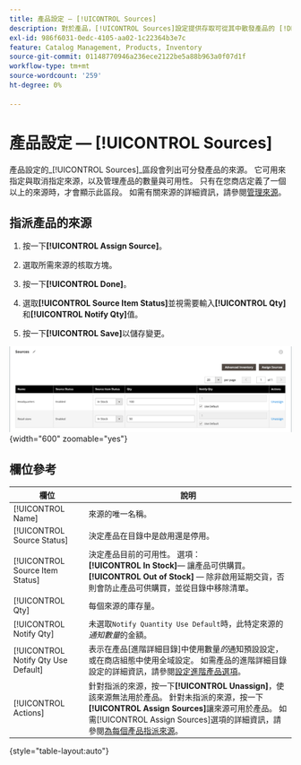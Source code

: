 ```yaml
---
title: 產品設定 — [!UICONTROL Sources]
description: 對於產品，[!UICONTROL Sources]設定提供存取可從其中散發產品的 [!DNL Inventory Management] 來源。
exl-id: 986f6031-0edc-4105-aa02-1c22364b3e7c
feature: Catalog Management, Products, Inventory
source-git-commit: 01148770946a236ece2122be5a88b963a0f07d1f
workflow-type: tm+mt
source-wordcount: '259'
ht-degree: 0%

---
```


# 產品設定 — [!UICONTROL Sources]

產品設定的&#x200B;_[!UICONTROL Sources]_區段會列出可分發產品的來源。 它可用來指定與取消指定來源，以及管理產品的數量與可用性。 只有在您商店定義了一個以上的來源時，才會顯示此區段。 如需有關來源的詳細資訊，請參閱[管理來源](../inventory-management/sources-manage.md)。

## 指派產品的來源

1. 按一下&#x200B;**[!UICONTROL Assign Source]**。

1. 選取所需來源的核取方塊。

1. 按一下&#x200B;**[!UICONTROL Done]**。

1. 選取&#x200B;**[!UICONTROL Source Item Status]**&#x200B;並視需要輸入&#x200B;**[!UICONTROL Qty]**&#x200B;和&#x200B;**[!UICONTROL Notify Qty]**&#x200B;值。

1. 按一下&#x200B;**[!UICONTROL Save]**&#x200B;以儲存變更。

![來源檢視](./assets/catalog-sources-list.png){width="600" zoomable="yes"}

## 欄位參考

| 欄位 | 說明 |
|--- |--- |
| [!UICONTROL Name] | 來源的唯一名稱。 |
| [!UICONTROL Source Status] | 決定產品在目錄中是啟用還是停用。 |
| [!UICONTROL Source Item Status] | 決定產品目前的可用性。 選項：<br />**[!UICONTROL In Stock]**— 讓產品可供購買。<br />**[!UICONTROL Out of Stock]** — 除非啟用延期交貨，否則會防止產品可供購買，並從目錄中移除清單。 |
| [!UICONTROL Qty] | 每個來源的庫存量。 |
| [!UICONTROL Notify Qty] | 未選取`Notify Quantity Use Default`時，此特定來源的&#x200B;_通知數量_&#x200B;的金額。 |
| [!UICONTROL Notify Qty Use Default] | 表示在產品[進階詳細目錄]中使用數量&#x200B;_的_&#x200B;通知預設設定，或在商店組態中使用全域設定。 如需產品的進階詳細目錄設定的詳細資訊，請參閱[設定進階產品選項](../inventory-management/product-options.md)。 |
| [!UICONTROL Actions] | 針對指派的來源，按一下&#x200B;**[!UICONTROL Unassign]**，使該來源無法用於產品。 針對未指派的來源，按一下&#x200B;**[!UICONTROL Assign Sources]**&#x200B;讓來源可用於產品。 如需[!UICONTROL Assign Sources]選項的詳細資訊，請參閱[為每個產品指派來源](../inventory-management/sources-assign-per-product.md)。 |

{style="table-layout:auto"}
